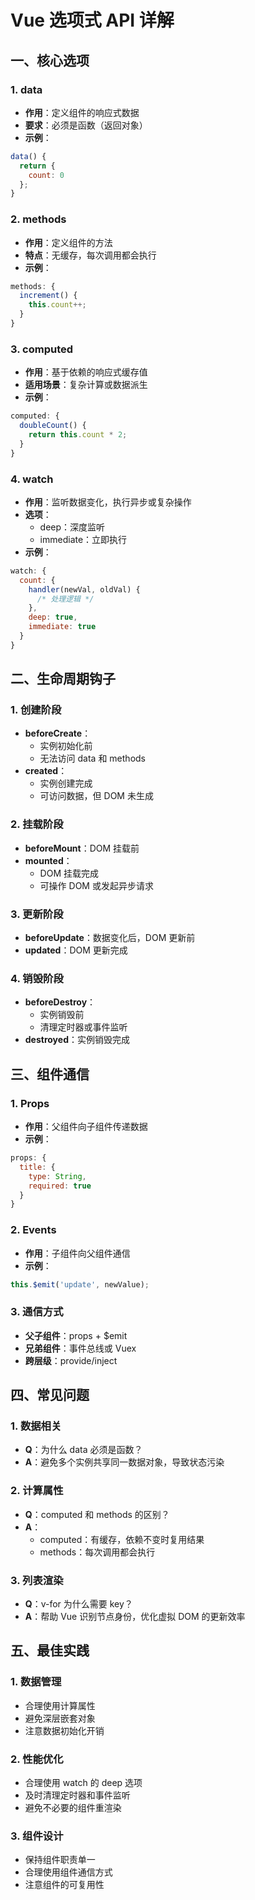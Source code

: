 # Vue 选项式 API 详解

## 一、核心选项

### 1. data
- **作用**：定义组件的响应式数据
- **要求**：必须是函数（返回对象）
- **示例**：
```javascript
data() {
  return { 
    count: 0 
  };
}
```

### 2. methods
- **作用**：定义组件的方法
- **特点**：无缓存，每次调用都会执行
- **示例**：
```javascript
methods: {
  increment() { 
    this.count++; 
  }
}
```

### 3. computed
- **作用**：基于依赖的响应式缓存值
- **适用场景**：复杂计算或数据派生
- **示例**：
```javascript
computed: {
  doubleCount() { 
    return this.count * 2; 
  }
}
```

### 4. watch
- **作用**：监听数据变化，执行异步或复杂操作
- **选项**：
  - deep：深度监听
  - immediate：立即执行
- **示例**：
```javascript
watch: {
  count: {
    handler(newVal, oldVal) { 
      /* 处理逻辑 */ 
    },
    deep: true,
    immediate: true
  }
}
```

## 二、生命周期钩子

### 1. 创建阶段
- **beforeCreate**：
  - 实例初始化前
  - 无法访问 data 和 methods
- **created**：
  - 实例创建完成
  - 可访问数据，但 DOM 未生成

### 2. 挂载阶段
- **beforeMount**：DOM 挂载前
- **mounted**：
  - DOM 挂载完成
  - 可操作 DOM 或发起异步请求

### 3. 更新阶段
- **beforeUpdate**：数据变化后，DOM 更新前
- **updated**：DOM 更新完成

### 4. 销毁阶段
- **beforeDestroy**：
  - 实例销毁前
  - 清理定时器或事件监听
- **destroyed**：实例销毁完成

## 三、组件通信

### 1. Props
- **作用**：父组件向子组件传递数据
- **示例**：
```javascript
props: {
  title: { 
    type: String, 
    required: true 
  }
}
```

### 2. Events
- **作用**：子组件向父组件通信
- **示例**：
```javascript
this.$emit('update', newValue);
```

### 3. 通信方式
- **父子组件**：props + $emit
- **兄弟组件**：事件总线或 Vuex
- **跨层级**：provide/inject

## 四、常见问题

### 1. 数据相关
- **Q**：为什么 data 必须是函数？
- **A**：避免多个实例共享同一数据对象，导致状态污染

### 2. 计算属性
- **Q**：computed 和 methods 的区别？
- **A**：
  - computed：有缓存，依赖不变时复用结果
  - methods：每次调用都会执行

### 3. 列表渲染
- **Q**：v-for 为什么需要 key？
- **A**：帮助 Vue 识别节点身份，优化虚拟 DOM 的更新效率

## 五、最佳实践

### 1. 数据管理
- 合理使用计算属性
- 避免深层嵌套对象
- 注意数据初始化开销

### 2. 性能优化
- 合理使用 watch 的 deep 选项
- 及时清理定时器和事件监听
- 避免不必要的组件重渲染

### 3. 组件设计
- 保持组件职责单一
- 合理使用组件通信方式
- 注意组件的可复用性